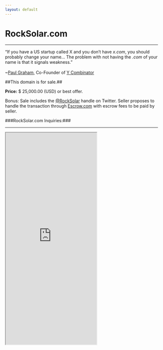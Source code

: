 ```yaml
---
layout: default
---
```

RockSolar.com
===

<hr>

<p>&ldquo;If you have a US startup called X and you don&rsquo;t have <i>x.com</i>, you should probably change your name... The problem with not having the <i>.com</i> of your name is that it signals weakness.&rdquo;<br/><br/>~<a href="http://paulgraham.com/name.html">Paul Graham</a>, Co-Founder of <a href="http://ycombinator.com">Y Combinator</a></p>

##This domain is for sale.##

<p><strong>Price:</strong> $ 25,000.00 (USD) or best offer.</p>
<p>Bonus: Sale includes the <a href="http://twitter.com/rocksolar">@RockSolar</a> handle on Twitter. Seller proposes to handle the transaction through <a href="https://escrow.com">Escrow.com</a> with escrow fees to be paid by seller.</p>

###RockSolar.com Inquiries:###

<hr>

<div class="iframe-wrap"><iframe height="697" allowTransparency="true"frameborder="2" scrolling="no" class="webform"  src="https://wisdomgroup.wufoo.com/embed/s1kxy5mk1q4e7g8/"><a href="https://wisdomgroup.wufoo.com/forms/s1kxy5mk1q4e7g8/">Fill out my Wufoo form!</a></iframe></div>
